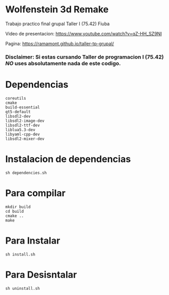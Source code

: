 # Wolfenstein 3d Remake
Trabajo practico final grupal Taller I (75.42) Fiuba

Video de presentacion: https://www.youtube.com/watch?v=qZ-HH_SZ9NI

Pagina: https://ramamont.github.io/taller-tp-grupal/

### Disclaimer: Si estas cursando Taller de programacion I (75.42) *NO* uses absolutamente nada de este codigo.

# Dependencias
    coreutils
    cmake
    build-essential
    qt5-default
    libsdl2-dev
    libsdl2-image-dev
    libsdl2-ttf-dev
    liblua5.3-dev
    libyaml-cpp-dev
    libsdl2-mixer-dev

# Instalacion de dependencias
    sh dependencies.sh

# Para compilar
    mkdir build
    cd build 
    cmake ..
    make

# Para Instalar
    sh install.sh
    
# Para Desisntalar
    sh uninstall.sh
    
